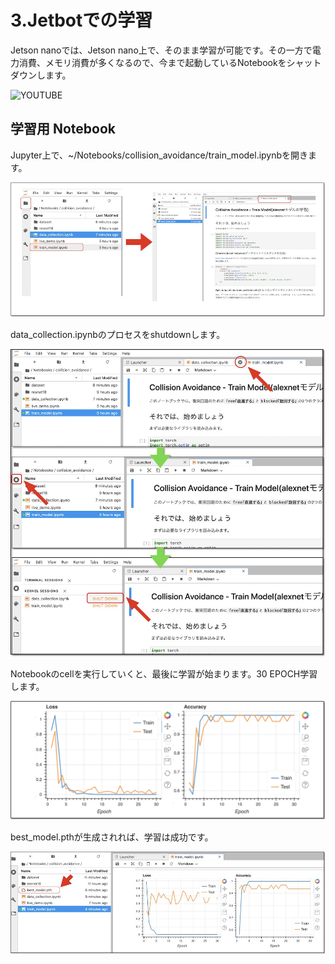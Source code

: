 # 3.Jetbotでの学習

Jetson nanoでは、Jetson nano上で、そのまま学習が可能です。その一方で電力消費、メモリ消費が多くなるので、今まで起動しているNotebookをシャットダウンします。

![YOUTUBE](5ab0m38ZTWo)

## 学習用 Notebook

Jupyter上で、~/Notebooks/collision_avoidance/train_model.ipynbを開きます。

![](./img/train001.jpg)

data_collection.ipynbのプロセスをshutdownします。

![](./img/train002.jpg)

Notebookのcellを実行していくと、最後に学習が始まります。30 EPOCH学習します。

![](./img/how002.jpg)

best_model.pthが生成されれば、学習は成功です。

![](./img/result001.jpg)
